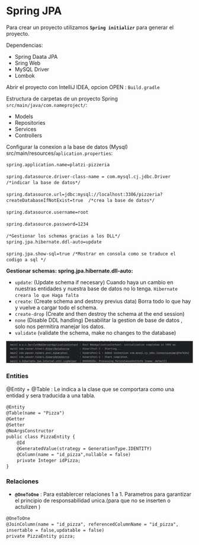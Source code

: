 # **Spring JPA**
Para crear un proyecto utilizamos **`Spring initializr`** para generar el proyecto.

Dependencias:
- Spring Daata JPA
- Sring Web
- MySQL Driver
- Lombok 

Abrir el proyecto con IntelliJ IDEA, opcion OPEN : `Build.gradle`

Estructura de carpetas de un proyecto Spring `src/main/java/com.nameproject/`:
- Models
- Repositories
- Services
- Controllers

Configurar la conexion a la base de datos (Mysql) src/main/resources/`aplication.properties`:
```
spring.application.name=platzi-pizzeria

spring.datasource.driver-class-name = com.mysql.cj.jdbc.Driver /*indicar la base de datos*/

spring.datasource.url=jdbc:mysql://localhost:3306/pizzeria?createDatabaseIfNotExist=true  /*crea la base de datos*/

spring.datasource.username=root

spring.datasource.password=1234

/*Gestionar los schemas gracias a los DLL*/
spring.jpa.hibernate.ddl-auto=update

spring.jpa.show-sql=true /*Mostrar en consola como se traduce el codigo a sql */
```
**Gestionar schemas: spring.jpa.hibernate.dll-auto:**
- `update`: (Update schema if necesary) Cuando haya un cambio en nuestras entidades y nuestra base de datos no lo tenga. `Hibernate creara lo que Haga falta`
- `create`: (Create schema and destroy previus data) Borra todo lo que hay y vuelve a cargar todo el schema.
- `create-drop` (Create and then destroy the schema at the end session)
- `none` (Disable DDL handling) Desabilitar la gestion de base de datos , solo nos permitira manejar los datos.
- `validate` (validate the schema, make no changes to the database)

![](./img/EjecusionDB.png)


### **Entities**
@Entity + @Table : Le indica a la clase que se comportara como una entidad y sera traducida a una tabla.

```
@Entity
@Table(name = "Pizza")
@Getter
@Setter
@NoArgsConstructor
public class PizzaEntity {
    @Id
    @GeneratedValue(strategy = GenerationType.IDENTITY)
    @Column(name = "id_pizza",nullable = false)
    private Integer idPizza;
}
```
### **Relaciones**

- **`@OneToOne`** : Para establercer relaciones 1 a 1.
Parametros para garantizar el principio de responsabilidad unica.(para que no se inserten o actulizen )
```
@OneToOne
@JoinColumn(name = "id_pizza", referencedColumnName = "id_pizza", insertable = false,updatable = false)
private PizzaEntity pizza;

```







